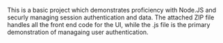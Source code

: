 This is a basic project which demonstrates proficiency with Node.JS and securly managing session authentication and data. The attached ZIP file handles all the front end code for the UI, while the .js file is the primary demonstration of managaing user authentication.
